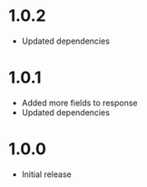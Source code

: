 # 1.0.2
* Updated dependencies

# 1.0.1
* Added more fields to response
* Updated dependencies

# 1.0.0
* Initial release
